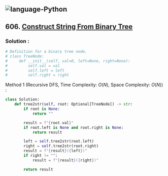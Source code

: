 ![language-Python](https://img.shields.io/badge/Python-ffd43b?style=for-the-badge&logo=PYTHON)
---

## 606. [Construct String From Binary Tree](https://leetcode.com/problems/construct-string-from-binary-tree)

### Solution :

```python
# Definition for a binary tree node.
# class TreeNode:
#     def __init__(self, val=0, left=None, right=None):
#         self.val = val
#         self.left = left
#         self.right = right
```

Method 1 (Recursive DFS, Time Complexity: $O(N)$, Space Complexity: $O(N)$) :
```python
class Solution:
    def tree2str(self, root: Optional[TreeNode]) -> str:
        if root is None:
            return ""

        result = f"{root.val}"
        if root.left is None and root.right is None:
            return result

        left = self.tree2str(root.left)
        right = self.tree2str(root.right)
        result = f"{result}({left})"
        if right != "":
            result = f"{result}({right})"

        return result
```
